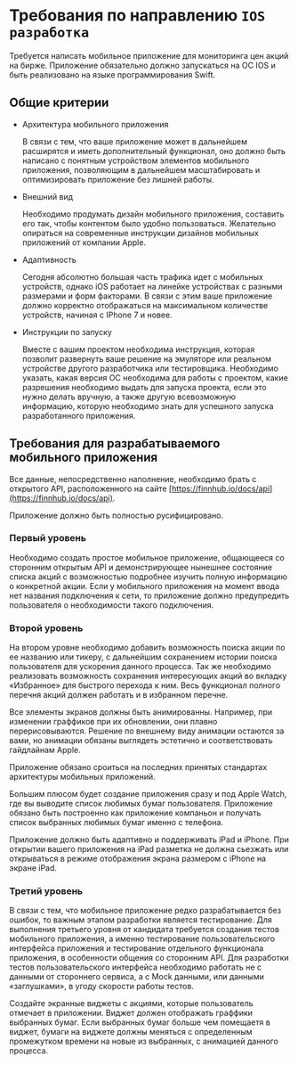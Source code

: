 # Требования по направлению `IOS разработка`

Требуется написать мобильное приложение для мониторинга цен акций на бирже. Приложение обязательно должно запускаться на ОС IOS и быть реализовано на языке программирования Swift.

## Общие критерии

* Архитектура мобильного приложения

    В связи с тем, что ваше приложение может в дальнейшем расширятся и иметь дополнительный функционал, оно должно быть написано с понятным устройством элементов мобильного приложения, позволяющим в дальнейшем масштабировать и оптимизировать приложение без лишней работы.

* Внешний вид

    Необходимо продумать дизайн мобильного приложения, составить его так, чтобы контентом было удобно пользоваться. Желательно опираться на современные инструкции дизайнов мобильных приложений от компании Apple.

* Адаптивность

    Сегодня абсолютно большая часть трафика идет с мобильных устройств, однако iOS работает на линейке устройствах с разными размерами и форм факторами. В связи с этим ваше приложение должно корректно отображаться на максимальном количестве устройств, начиная с IPhone 7 и новее.

* Инструкции по запуску

    Вместе с вашим проектом необходима инструкция, которая позволит развернуть ваше решение на эмуляторе или реальном устройстве другого разработчика или тестировщика. Необходимо указать, какая версия ОС необходима для работы с проектом, какие разрешения необходимо выдать для запуска проекта, если это нужно делать вручную, а также другую всевозможную информацию, которую необходимо знать для успешного запуска разработанного приложения.

## Требования для разрабатываемого мобильного приложения

Все данные, непосредственно наполнение, необходимо брать с открытого API, расположенного на сайте [https://finnhub.io/docs/api](https://finnhub.io/docs/api).

Приложение должно быть полностью русифицировано.

### Первый уровень

Необходимо создать простое мобильное приложение, общающееся со сторонним открытым API и демонстрирующее нынешнее состояние списка акций с возможностью подробнее изучить полную информацию о конкретной акции. Если у мобильного приложения на момент ввода нет названия подключения к сети, то приложение должно предупредить пользователя о необходимости такого подключения.

### Второй уровень

На втором уровне необходимо добавить возможность поиска акции по ее названию или тикеру, с дальнейшим сохранением истории поиска пользователя для ускорения данного процесса. Так же необходимо реализовать возможность сохранения интересующих акций во вкладку «Избранное» для быстрого перехода к ним. Весь функционал полного перечня акций должен работать и в избранном перечне.

Все элементы экранов должны быть анимированны. Например, при изменении граффиков при их обновлении, они плавно перерисовываются. Решение по внешнему виду анимации остаются за вами, но анимации обязаны выглядеть эстетично и соответствовать гайдлайнам Apple.

Приложение обязано сроиться на последних принятых стандартах архитектуры мобильных приложений.

Большим плюсом будет создание приложения сразу и под Apple Watch, где вы выводите список любимых бумаг пользователя. Приложение обязано быть построенно как приложение компаньон и получать список выбранных любимых бумаг именно с телефона.

Приложение должно быть адаптивно и поддерживать iPad и iPhone. При открытии вашего приложения на iPad разметка не должна сьезжать или открываться в режиме отображения экрана размером с iPhone на экране iPad.

### Третий уровень

В связи с тем, что мобильное приложение редко разрабатывается без ошибок, то важным этапом разработки является тестирование. Для выполнения третьего уровня от кандидата требуется создания тестов мобильного приложения, а именно тестирование пользовательского интерфейса приложения и тестирование отдельного функционала приложения, в особенности общения со сторонним API. Для разработки тестов пользовательского интерфейса необходимо работать не с данными от стороннего сервиса, а с Mock данными, или данными «заглушками», в угоду скорости работы тестов.

Создайте экранные виджеты с акциями, которые пользователь отмечает в приложении. Виджет должен отображать граффики выбранных бумаг. Если выбранных бумаг больше чем помещаетя в виджет, бумаги на виджете должны меняться с определенным промежутком времени на новые из выбранных, с анимацией данного процесса.